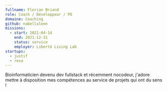 ```yaml
---
fullname: Florian Briand
role: Coach / Développeur / PO
domaine: Coaching
github: nabellaleen
missions:
  - start: 2021-04-14
    end: 2021-12-31
    status: service
    employer: Liberté Living Lab
startups:
  - justif
  - reva
---
```


Bioinformaticien devenu dev fullstack et récemment nocodeur, j'adore mettre à disposition mes compétences au service de projets qui ont du sens !

